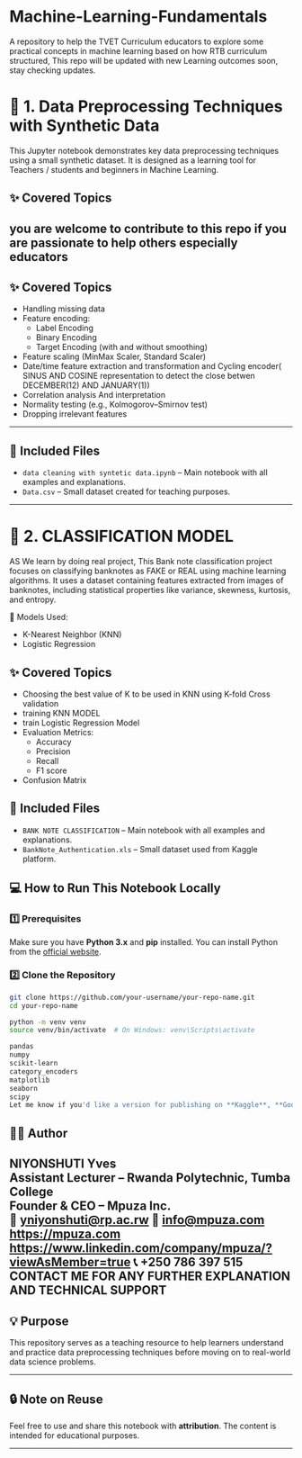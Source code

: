 # Machine-Learning-Fundamentals
A repository to help the TVET Curriculum educators to explore some practical concepts in machine learning based on how RTB curriculum structured, This repo will be updated with new Learning outcomes soon, stay checking updates.
# 🧼 1. Data Preprocessing Techniques with Synthetic Data

This Jupyter notebook demonstrates key data preprocessing techniques using a small synthetic dataset. It is designed as a learning tool for Teachers / students and beginners in Machine Learning.

## ✨ Covered Topics
you are welcome to contribute to this repo if you are passionate to help others especially educators
---

## ✨ Covered Topics

- Handling missing data
- Feature encoding:
  - Label Encoding
  - Binary Encoding
  - Target Encoding (with and without smoothing)
- Feature scaling (MinMax Scaler, Standard Scaler)
- Date/time feature extraction and transformation and Cycling encoder( SINUS AND COSINE representation to detect the close betwen DECEMBER(12) AND JANUARY(1))
- Correlation analysis And interpretation
- Normality testing (e.g., Kolmogorov–Smirnov test)
- Dropping irrelevant features

---

## 📁 Included Files

- `data cleaning with syntetic data.ipynb` – Main notebook with all examples and explanations.
- `Data.csv` – Small dataset created for teaching purposes.

---
# 🧼 2. CLASSIFICATION MODEL
AS We learn by doing real project, This Bank note classification project focuses on classifying banknotes as FAKE or REAL using machine learning algorithms. It uses a dataset containing features extracted from images of banknotes, including statistical properties like variance, skewness, kurtosis, and entropy.

🧠 Models Used:
- K-Nearest Neighbor (KNN)
- Logistic Regression

## ✨ Covered Topics

- Choosing the best value of K to be used in KNN using K-fold Cross validation
- training KNN MODEL
- train Logistic Regression Model
- Evaluation Metrics:
  - Accuracy
  - Precision
  - Recall
  - F1 score
- Confusion Matrix

## 📁 Included Files

- `BANK NOTE CLASSIFICATION` – Main notebook with all examples and explanations.
- `BankNote_Authentication.xls` – Small dataset used from Kaggle platform.

## 💻 How to Run This Notebook Locally

### 1️⃣ Prerequisites
Make sure you have **Python 3.x** and **pip** installed. You can install Python from the [official website](https://www.python.org/downloads/).

### 2️⃣ Clone the Repository

```bash
git clone https://github.com/your-username/your-repo-name.git
cd your-repo-name

python -m venv venv
source venv/bin/activate  # On Windows: venv\Scripts\activate

pandas
numpy
scikit-learn
category_encoders
matplotlib
seaborn
scipy
Let me know if you'd like a version for publishing on **Kaggle**, **Google Colab**, or a **custom webpage** too!
```
## 🧑‍🏫 Author

**NIYONSHUTI Yves**  
Assistant Lecturer – Rwanda Polytechnic, Tumba College  
Founder & CEO – Mpuza Inc.  
📧 yniyonshuti@rp.ac.rw  📧 info@mpuza.com 
https://mpuza.com  https://www.linkedin.com/company/mpuza/?viewAsMember=true
📞 +250 786 397 515
CONTACT ME FOR ANY FURTHER EXPLANATION AND TECHNICAL SUPPORT
---

## 💡 Purpose

This repository serves as a teaching resource to help learners understand and practice data preprocessing techniques before moving on to real-world data science problems.

---

## 🔒 Note on Reuse

Feel free to use and share this notebook with **attribution**. The content is intended for educational purposes.

---
